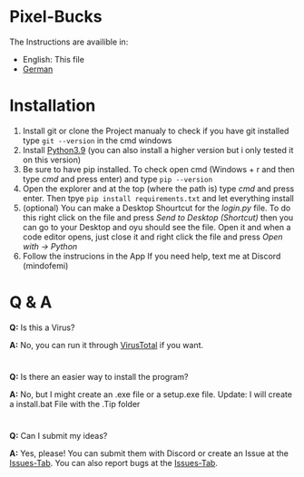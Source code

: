 # Pixel-Bucks
The Instructions are availible in:
- English: This file
- [German](https://github.com/MindOfEmi/Pixel-Bucks/blob/master/LIESMICH.md)

# Installation
1. Install git or clone the Project manualy to check if you have git installed type `git --version` in the cmd windows
2. Install [Python3.9](https://www.python.org/downloads/release/python-390/) (you can also install a higher version but i only tested it on this version)
3. Be sure to have pip installed. To check open cmd (Windows + r and then type *cmd* and press enter) and type `pip --version`
4. Open the explorer and at the top (where the path is) type *cmd* and press enter. Then tpye `pip install requirements.txt` and let everything install
5. (optional) You can make a Desktop Shourtcut for the *login.py* file. To do this right click on the file and press *Send to Desktop (Shortcut)* then you can go to your Desktop and oyu should see the file. Open it and when a code editor opens, just close it and right click the file and press *Open with -> Python*
6. Follow the instrucions in the App
If you need help, text me at Discord (mindofemi)

# Q & A
**Q:** Is this a Virus?

**A:** No, you can run it through [VirusTotal](www.virustotal.com/) if you want.
#
**Q:** Is there an easier way to install the program?

**A:** No, but I might create an .exe file or a setup.exe file. Update: I will create a install.bat File with the .Tip folder
#
**Q:** Can I submit my ideas?

**A:** Yes, please! You can submit them with Discord or create an Issue at the [Issues-Tab](https://github.com/MindOfEmi/Pixel-Bucks/issues). You can also report bugs at the [Issues-Tab](https://github.com/MindOfEmi/Pixel-Bucks/issues).
